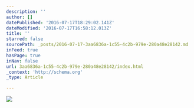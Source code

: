 ```yaml
---
description: ''
author: []
datePublished: '2016-07-17T18:29:02.141Z'
dateModified: '2016-07-17T16:58:12.013Z'
title: ''
starred: false
sourcePath: _posts/2016-07-17-3aa6836a-1c55-4c2b-979e-280a48e28142.md
inFeed: true
hasPage: true
inNav: false
url: 3aa6836a-1c55-4c2b-979e-280a48e28142/index.html
_context: 'http://schema.org'
_type: Article

---
```

![](https://the-grid-user-content.s3-us-west-2.amazonaws.com/f739b7ef-bddf-4550-9c13-6c5096de1004.jpg)